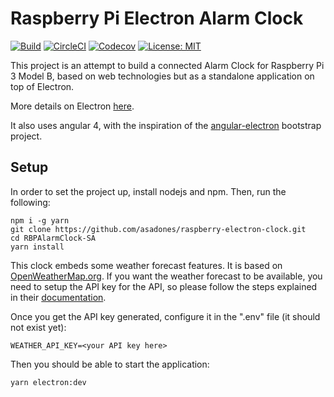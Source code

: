 # Raspberry Pi Electron Alarm Clock

[![Build](https://travis-ci.org/asadones/RBPAlarmClock-SA.svg?branch=master)](https://travis-ci.org/asadones/RBPAlarmClock-SA)
[![CircleCI](https://circleci.com/gh/asadones/raspberry-electron-clock.svg?style=shield)](https://circleci.com/gh/asadones/raspberry-electron-clock)
[![Codecov](https://codecov.io/github/asadones/raspberry-electron-clock/branch/master/graph/badge.svg)](https://codecov.io/github/asadones/raspberry-electron-clock/)
[![License: MIT](https://img.shields.io/badge/License-MIT-blue.svg)](https://opensource.org/licenses/MIT)

This project is an attempt to build a connected Alarm Clock for Raspberry Pi 3 Model B, based on
web technologies but as a standalone application on top of Electron.

More details on Electron [here](https://electron.atom.io).

It also uses angular 4, with the inspiration of the [angular-electron](https://github.com/maximegris/angular-electron) bootstrap project.

## Setup

In order to set the project up, install nodejs and npm. Then, run the following:

```
npm i -g yarn
git clone https://github.com/asadones/raspberry-electron-clock.git
cd RBPAlarmClock-SA
yarn install
```

This clock embeds some weather forecast features. It is based on [OpenWeatherMap.org](https://openweathermap.org).
If you want the weather forecast to be available, you need to setup the API key for the API, so please follow the
steps explained in their [documentation](http://openweathermap.org/appid).

Once you get the API key generated, configure it in the ".env" file (it should not exist yet):
```
WEATHER_API_KEY=<your API key here>
```

Then you should be able to start the application:
```
yarn electron:dev
```
